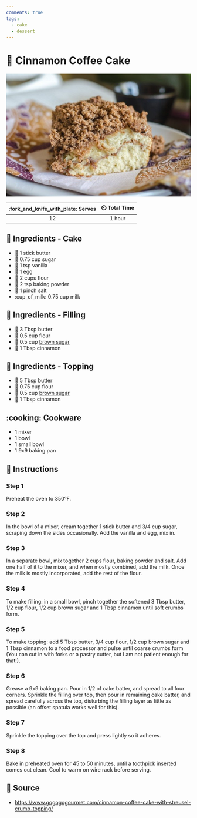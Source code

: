 ```yaml
---
comments: true
tags:
  - cake
  - dessert
---
```

# :custard: Cinnamon Coffee Cake

![Cinnamon Coffee Cake](../assets/images/cinnamon-coffee-cake.jpg)

| :fork_and_knife_with_plate: Serves | :timer_clock: Total Time |
|:----------------------------------:|:-----------------------: |
| 12 | 1 hour |

## :salt: Ingredients - Cake

- :butter: 1 stick butter
- :candy: 0.75 cup sugar
- :icecream: 1 tsp vanilla
- :egg: 1 egg
- :ear_of_rice: 2 cups flour
- :dash: 2 tsp baking powder
- :salt: 1 pinch salt
- :cup_of_milk: 0.75 cup milk

## :salt: Ingredients - Filling

- :butter: 3 Tbsp butter
- :ear_of_rice: 0.5 cup flour
- :maple_leaf: 0.5 cup [brown sugar][1]
- :custard: 1 Tbsp cinnamon

## :salt: Ingredients - Topping

- :butter: 5 Tbsp butter
- :ear_of_rice: 0.75 cup flour
- :maple_leaf: 0.5 cup [brown sugar][1]
- :custard: 1 Tbsp cinnamon

## :cooking: Cookware

- 1 mixer
- 1 bowl
- 1 small bowl
- 1 9x9 baking pan

## :pencil: Instructions

### Step 1

Preheat the oven to 350°F.

### Step 2

In the bowl of a mixer, cream together 1 stick butter and 3/4 cup sugar, scraping down the sides occasionally. Add the
vanilla and egg, mix in.

### Step 3

In a separate bowl, mix together 2 cups flour, baking powder and salt. Add one half of it to the mixer, and when mostly
combined, add the milk. Once the milk is mostly incorporated, add the rest of the flour.

### Step 4

To make filling: in a small bowl, pinch together the softened 3 Tbsp butter, 1/2 cup flour, 1/2 cup brown sugar and 1
Tbsp cinnamon until soft crumbs form.

### Step 5

To make topping: add 5 Tbsp butter, 3/4 cup flour, 1/2 cup brown sugar and 1 Tbsp cinnamon to a food processor and pulse
until coarse crumbs form (You can cut in with forks or a pastry cutter, but I am not patient enough for that!).

### Step 6

Grease a 9x9 baking pan. Pour in 1/2 of cake batter, and spread to all four corners. Sprinkle the filling over top, then
pour in remaining cake batter, and spread carefully across the top, disturbing the filling layer as little as possible
(an offset spatula works well for this).

### Step 7

Sprinkle the topping over the top and press lightly so it adheres.

### Step 8

Bake in preheated oven for 45 to 50 minutes, until a toothpick inserted comes out clean. Cool to warm on wire rack
before serving.

## :link: Source

- <https://www.gogogogourmet.com/cinnamon-coffee-cake-with-streusel-crumb-topping/>

[1]: <../ingredients/brown-sugar.md>
